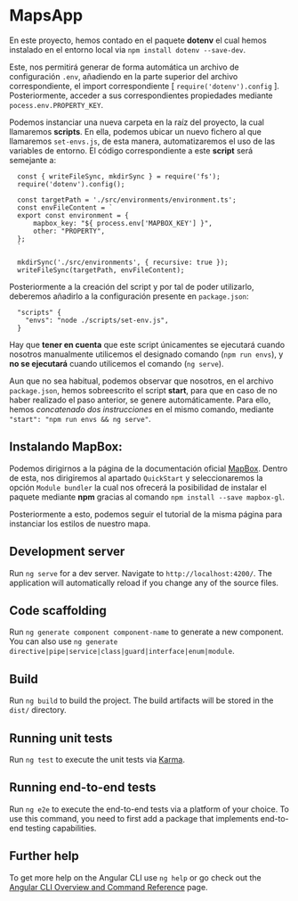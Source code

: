 # MapsApp

En este proyecto, hemos contado en el paquete **dotenv** el cual hemos instalado en el entorno local via `npm install dotenv --save-dev`.

Este, nos permitirá generar de forma automática un archivo de configuración `.env`, añadiendo en la parte superior del archivo correspondiente, el import correspondiente [ `require('dotenv').config` ].
Posteriormente, acceder a sus correspondientes propiedades mediante `pocess.env.PROPERTY_KEY`.

Podemos instanciar una nueva carpeta en la raíz del proyecto, la cual llamaremos **scripts**. En ella, podemos ubicar un nuevo fichero al que llamaremos `set-envs.js`, de esta manera, automatizaremos el uso de las variables de entorno. 
El código correspondiente a este **script** será semejante a:
```
  const { writeFileSync, mkdirSync } = require('fs');
  require('dotenv').config();

  const targetPath = './src/environments/environment.ts';
  const envFileContent = `
  export const environment = {
      mapbox_key: "${ process.env['MAPBOX_KEY'] }",
      other: "PROPERTY",
  };
  `

  mkdirSync('./src/environments', { recursive: true });
  writeFileSync(targetPath, envFileContent);
```

Posteriormente a la creación del script y por tal de poder utilizarlo, deberemos añadirlo a la configuración presente en `package.json`:
```
  "scripts" {
    "envs": "node ./scripts/set-env.js",
  }
```

Hay que **tener en cuenta** que este script únicamentes se ejecutará cuando nosotros manualmente utilicemos el designado comando (`npm run envs`), y **no se ejecutará** cuando utilicemos el comando (`ng serve`).

Aun que no sea habitual, podemos observar que nosotros, en el archivo `package.json`, hemos sobreescrito el script **start**, para que en caso de no haber realizado el paso anterior, se genere automáticamente.
Para ello, hemos *concatenado dos instrucciones* en el mismo comando, mediante `"start": "npm run envs && ng serve"`.

## Instalando MapBox:

Podemos dirigirnos a la página de la documentación oficial [MapBox](https://docs.mapbox.com/mapbox-gl-js/guides/install/). Dentro de esta, nos dirigiremos al apartado `QuickStart` y seleccionaremos la opción `Module bundler` la cual nos ofrecerá la posibilidad de instalar el paquete mediante **npm** gracias al comando `npm install --save mapbox-gl`.

Posteriormente a esto, podemos seguir el tutorial de la misma página para instanciar los estilos de nuestro mapa.





## Development server

Run `ng serve` for a dev server. Navigate to `http://localhost:4200/`. The application will automatically reload if you change any of the source files.

## Code scaffolding

Run `ng generate component component-name` to generate a new component. You can also use `ng generate directive|pipe|service|class|guard|interface|enum|module`.

## Build

Run `ng build` to build the project. The build artifacts will be stored in the `dist/` directory.

## Running unit tests

Run `ng test` to execute the unit tests via [Karma](https://karma-runner.github.io).

## Running end-to-end tests

Run `ng e2e` to execute the end-to-end tests via a platform of your choice. To use this command, you need to first add a package that implements end-to-end testing capabilities.

## Further help

To get more help on the Angular CLI use `ng help` or go check out the [Angular CLI Overview and Command Reference](https://angular.io/cli) page.
